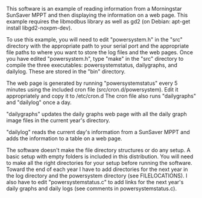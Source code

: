 This software is an example of reading information from a Morningstar SunSaver MPPT and then displaying the information on a web page.  This example requires the libmodbus library as well as gd2 (on Debian: apt-get install libgd2-noxpm-dev).

To use this example, you will need to edit "powersystem.h" in the "src" directory with the appropriate path to your serial port and the appropriate file paths to where you want to store the log files and the web pages.  Once you have edited "powersystem.h", type "make" in the "src" directory to compile the three executables: powersystemstatus, dailygraphs, and dailylog.  These are stored in the "bin" directory.

The web page is generated by running "powersystemstatus" every 5 minutes using the included cron file (src/cron.d/powersystem).  Edit it appropriately and copy it to /etc/cron.d  The cron file also runs "dailygraphs" and "dailylog" once a day.

"dailygraphs" updates the daily graphs web page with all the daily graph image files in the current year's directory.

"dailylog" reads the current day's information from a SunSaver MPPT and adds the information to a table on a web page.

The software doesn't make the file directory structures or do any setup.  A basic setup with empty folders is included in this distribution.  You will need to make all the right directories for your setup before running the software.  Toward the end of each year I have to add directories for the next year in the log directory and the powersystem directory (see FILELOCATIONS).  I also have to edit "powersystemstatus.c" to add links for the next year's daily graphs and daily logs (see comments in powersystemstatus.c).
